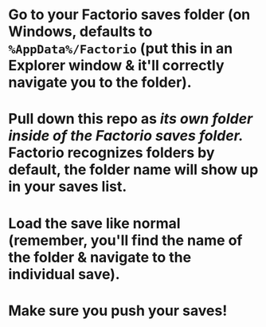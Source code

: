 # Go to your Factorio saves folder (on Windows, defaults to `%AppData%/Factorio` (put this in an Explorer window & it'll correctly navigate you to the folder).
# Pull down this repo as *its own folder inside of the Factorio saves folder.* Factorio recognizes folders by default, the folder name will show up in your saves list.
# Load the save like normal (remember, you'll find the name of the folder & navigate to the individual save).
# Make sure you push your saves!
